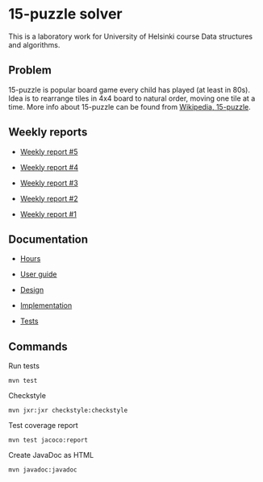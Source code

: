 # 15-puzzle solver

This is a laboratory work for University of Helsinki course Data structures and algorithms.

## Problem

15-puzzle is popular board game every child has played (at least in 80s). Idea is to rearrange tiles in 4x4 board to natural order, moving one tile at a time. More info about 15-puzzle can be found from [Wikipedia, 15-puzzle](https://en.wikipedia.org/wiki/15_puzzle).

## Weekly reports

- [Weekly report #5](https://github.com/MiguelSombrero/fifteen-puzzle-solver/blob/master/documentation/weekly5.md)

- [Weekly report #4](https://github.com/MiguelSombrero/fifteen-puzzle-solver/blob/master/documentation/weekly4.md)

- [Weekly report #3](https://github.com/MiguelSombrero/fifteen-puzzle-solver/blob/master/documentation/weekly3.md)

- [Weekly report #2](https://github.com/MiguelSombrero/fifteen-puzzle-solver/blob/master/documentation/weekly2.md)

- [Weekly report #1](https://github.com/MiguelSombrero/fifteen-puzzle-solver/blob/master/documentation/weekly1.md)

## Documentation

- [Hours](https://github.com/MiguelSombrero/fifteen-puzzle-solver/blob/master/documentation/hours.md)

- [User guide](https://github.com/MiguelSombrero/fifteen-puzzle-solver/blob/master/documentation/guide.md)

- [Design](https://github.com/MiguelSombrero/fifteen-puzzle-solver/blob/master/documentation/design.md)

- [Implementation](https://github.com/MiguelSombrero/fifteen-puzzle-solver/blob/master/documentation/implementation.md)

- [Tests](https://github.com/MiguelSombrero/fifteen-puzzle-solver/blob/master/documentation/tests.md)

## Commands

Run tests

    mvn test
    
Checkstyle

    mvn jxr:jxr checkstyle:checkstyle

Test coverage report

    mvn test jacoco:report

Create JavaDoc as HTML

    mvn javadoc:javadoc